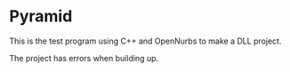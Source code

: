 # Pyramid
This is the test program using C++ and OpenNurbs to make a DLL project. 

The project has errors when building up. 
